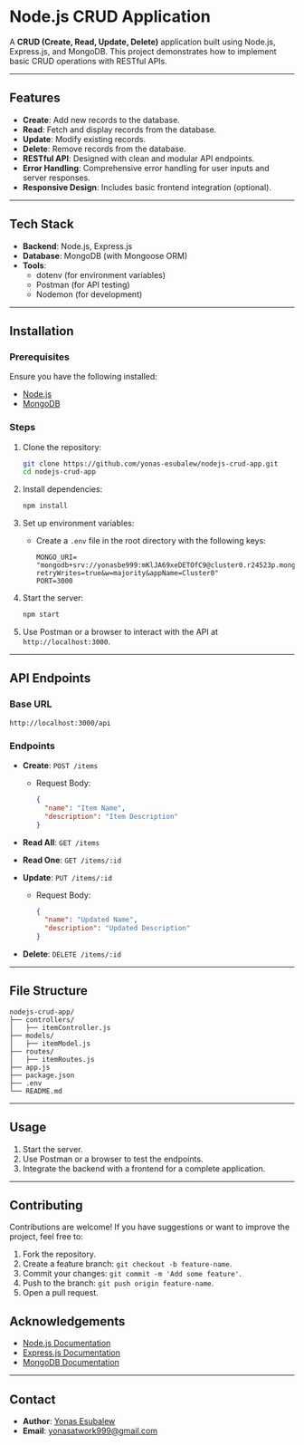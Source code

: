 
# Node.js CRUD Application

A **CRUD (Create, Read, Update, Delete)** application built using Node.js, Express.js, and MongoDB. This project demonstrates how to implement basic CRUD operations with RESTful APIs.

---

## Features

- **Create**: Add new records to the database.
- **Read**: Fetch and display records from the database.
- **Update**: Modify existing records.
- **Delete**: Remove records from the database.
- **RESTful API**: Designed with clean and modular API endpoints.
- **Error Handling**: Comprehensive error handling for user inputs and server responses.
- **Responsive Design**: Includes basic frontend integration (optional).

---

## Tech Stack

- **Backend**: Node.js, Express.js
- **Database**: MongoDB (with Mongoose ORM)
- **Tools**:
  - dotenv (for environment variables)
  - Postman (for API testing)
  - Nodemon (for development)

---

## Installation

### Prerequisites
Ensure you have the following installed:
- [Node.js](https://nodejs.org/)
- [MongoDB](https://www.mongodb.com/)

### Steps

1. Clone the repository:
   ```bash
   git clone https://github.com/yonas-esubalew/nodejs-crud-app.git
   cd nodejs-crud-app
   ```

2. Install dependencies:
   ```bash
   npm install
   ```

3. Set up environment variables:
   - Create a `.env` file in the root directory with the following keys:
     ```env
     MONGO_URI= "mongodb+srv://yonasbe999:mKlJA69xeDETOfC9@cluster0.r24523p.mongodb.net/moviesApp?retryWrites=true&w=majority&appName=Cluster0"
     PORT=3000
     ```

4. Start the server:
   ```bash
   npm start
   ```

5. Use Postman or a browser to interact with the API at `http://localhost:3000`.

---

## API Endpoints

### Base URL
`http://localhost:3000/api`

### Endpoints

- **Create**: `POST /items`
  - Request Body:
    ```json
    {
      "name": "Item Name",
      "description": "Item Description"
    }
    ```

- **Read All**: `GET /items`

- **Read One**: `GET /items/:id`

- **Update**: `PUT /items/:id`
  - Request Body:
    ```json
    {
      "name": "Updated Name",
      "description": "Updated Description"
    }
    ```

- **Delete**: `DELETE /items/:id`

---

## File Structure

```
nodejs-crud-app/
├── controllers/
│   ├── itemController.js
├── models/
│   ├── itemModel.js
├── routes/
│   ├── itemRoutes.js
├── app.js
├── package.json
├── .env
└── README.md
```

---

## Usage

1. Start the server.
2. Use Postman or a browser to test the endpoints.
3. Integrate the backend with a frontend for a complete application.

---

## Contributing

Contributions are welcome! If you have suggestions or want to improve the project, feel free to:

1. Fork the repository.
2. Create a feature branch: `git checkout -b feature-name`.
3. Commit your changes: `git commit -m 'Add some feature'`.
4. Push to the branch: `git push origin feature-name`.
5. Open a pull request.


## Acknowledgements

- [Node.js Documentation](https://nodejs.org/en/docs/)
- [Express.js Documentation](https://expressjs.com/)
- [MongoDB Documentation](https://www.mongodb.com/docs/)

---

## Contact

- **Author**: [Yonas Esubalew](https://github.com/yonas-esubalew)
- **Email**: yonasatwork999@gmail.com
